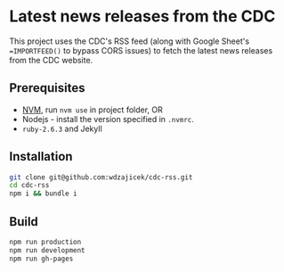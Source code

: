 # Latest news releases from the CDC

This project uses the CDC's RSS feed (along with Google Sheet's `=IMPORTFEED()` to bypass CORS issues) to fetch the latest news releases from the CDC website.

## Prerequisites

* [NVM](https://github.com/nvm-sh/nvm), run `nvm use` in project folder, OR
* Nodejs - install the version specified in `.nvmrc`.
* `ruby-2.6.3` and Jekyll


## Installation
```bash
git clone git@github.com:wdzajicek/cdc-rss.git
cd cdc-rss
npm i && bundle i
```

## Build

```bash
npm run production
npm run development
npm run gh-pages
```
